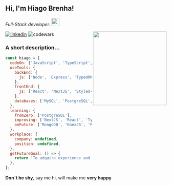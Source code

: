 
## Hi, I'm Hiago Brenha!
*Full-Stack developer.* <img width="25" heigth="25" src="https://media.giphy.com/media/IauL6LvGNlT3ffhcqq/giphy.gif">

<img width="230" height="230" align="right" src="https://media.giphy.com/media/kBrSH5C4ps9nyNDo4S/giphy.gif">

[![linkedin](https://img.shields.io/badge/linkedin-0A66C2?style=for-the-badge&logo=linkedin&logoColor=white)](https://www.linkedin.com/in/hiago-brenha/)
![codewars](https://www.codewars.com/users/Hiago75/badges/micro)
### A short description...

```javascript
const hiago = {
  codeOn: ['JavaScript', 'TypeScript', 'HTML', 'CSS'],
  useTools: {
    backEnd: {
      js: ['Node', 'Express', 'TypeORM'],
    },
    frontEnd: {
      js: ['React', 'NextJS', 'Styled-Components'],
    },
    databases: ['MySQL', 'PostgreSQL', 'SQLite'],
  },
  learning: {
    fromZero: ['PostgreSQL'],
    improving: ['NextJS', 'React', 'TypeORM', 'SQL DBs'],
    onFuture: ['MongoDB', 'KnexJS', 'Prisma 2', 'GraphQL', 'NestJS', 'Python'],
  },
  workplace: {
    company: undefined,
    position: undefined,
  },
  getFutureGoal: () => {
    return 'To adquire experience and contribute to open source';
  },
};
```

**Don`t be shy**, say me hi, will make me **very happy** <img width="15" height="15" src="https://media.giphy.com/media/3MiRbGdIsX2z0BNQhB/giphy.gif">

  



